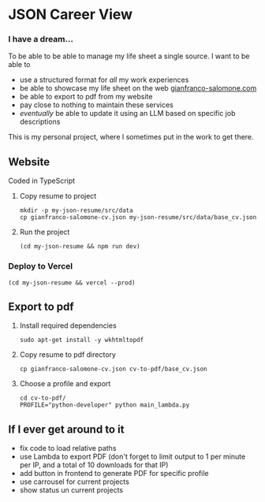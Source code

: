 # JSON Career View

### I have a dream...
To be able to be able to manage my life sheet a single source. I want to be able to
* use a structured format for *all* my work experiences
* be able to showcase my life sheet on the web [gianfranco-salomone.com](https://gianfranco-salomone.com/)
* be able to export to pdf from my website
* pay close to nothing to maintain these services
* *eventually* be able to update it using an LLM based on specific job descriptions

This is my personal project, where I sometimes put in the work to get there.

## Website
Coded in TypeScript

1. Copy resume to project
   ```
   mkdir -p my-json-resume/src/data
   cp gianfranco-salomone-cv.json my-json-resume/src/data/base_cv.json
   ```
2. Run the project
   ```
   (cd my-json-resume && npm run dev)
   ```

### Deploy to Vercel
   ```
   (cd my-json-resume && vercel --prod)
   ```

## Export to pdf
1. Install required dependencies
   ```
   sudo apt-get install -y wkhtmltopdf
   ```
2. Copy resume to pdf directory
   ```
   cp gianfranco-salomone-cv.json cv-to-pdf/base_cv.json
   ```
3. Choose a profile and export
   ```
   cd cv-to-pdf/
   PROFILE="python-developer" python main_lambda.py
   ```

## If I ever get around to it
* fix code to load relative paths
* use Lambda to export PDF (don't forget to limit output to 1 per minute per IP, and a total of 10 downloads for that IP)
* add button in frontend to generate PDF for specific profile
* use carrousel for current projects
* show status un current projects
